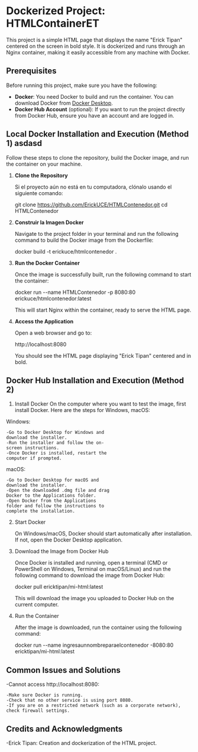 # Dockerized Project: HTMLContainerET

This project is a simple HTML page that displays the name "Erick Tipan" centered on the screen in bold style. It is dockerized and runs through an Nginx container, making it easily accessible from any machine with Docker.

## Prerequisites

Before running this project, make sure you have the following:

- **Docker**: You need Docker to build and run the container. You can download Docker from [Docker Desktop](https://www.docker.com/products/docker-desktop).
- **Docker Hub Account** (optional): If you want to run the project directly from Docker Hub, ensure you have an account and are logged in.

## Local Docker Installation and Execution (Method 1) asdasd

Follow these steps to clone the repository, build the Docker image, and run the container on your machine.

1. **Clone the Repository**

   Si el proyecto aún no está en tu computadora, clónalo usando el siguiente comando:

   git clone <https://github.com/ErickUCE/HTMLContenedor.git>
   cd HTMLContenedor

2. **Construir la Imagen Docker**

   Navigate to the project folder in your terminal and run the following command to build the Docker image from the Dockerfile:

   docker build -t erickuce/htmlcontenedor .

3. **Run the Docker Container**

   Once the image is successfully built, run the following command to start the container:

   docker run --name HTMLContenedor -p 8080:80 erickuce/htmlcontenedor:latest

   This will start Nginx within the container, ready to serve the HTML page.

4. **Access the Application**

   Open a web browser and go to:

   http://localhost:8080

   You should see the HTML page displaying "Erick Tipan" centered and in bold.

## Docker Hub Installation and Execution (Method 2)

1. Install Docker
   On the computer where you want to test the image, first install Docker. Here are the steps for Windows, macOS:

Windows:

    -Go to Docker Desktop for Windows and   
    download the installer.
    -Run the installer and follow the on- 
    screen instructions.
    -Once Docker is installed, restart the 
    computer if prompted.

macOS:

    -Go to Docker Desktop for macOS and 
    download the installer.
    -Open the downloaded .dmg file and drag 
    Docker to the Applications folder.
    -Open Docker from the Applications 
    folder and follow the instructions to 
    complete the installation.

2. Start Docker

    On Windows/macOS, Docker should start automatically after installation. If not, open the Docker Desktop application.

3. Download the Image from Docker Hub

    Once Docker is installed and running, open a terminal (CMD or PowerShell on Windows, Terminal on macOS/Linux) and run the following command to download the image from Docker Hub:

    docker pull ericktipan/mi-html:latest

    This will download the image you uploaded to Docker Hub on the current computer.

4. Run the Container

    After the image is downloaded, run the container using the following command:

    docker run --name ingresaunnombreparaelcontenedor -8080:80 ericktipan/mi-html:latest

## Common Issues and Solutions

-Cannot access http://localhost:8080:

    -Make sure Docker is running.
    -Check that no other service is using port 8080.
    -If you are on a restricted network (such as a corporate network), check firewall settings.

## Credits and Acknowledgments
-Erick Tipan: Creation and dockerization of the HTML project.